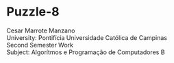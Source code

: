 # Puzzle-8
Cesar Marrote Manzano
<br>
University: Pontifícia Universidade Católica de Campinas
<br>
Second Semester Work
<br>
Subject: Algorítmos e Programação de Computadores B
